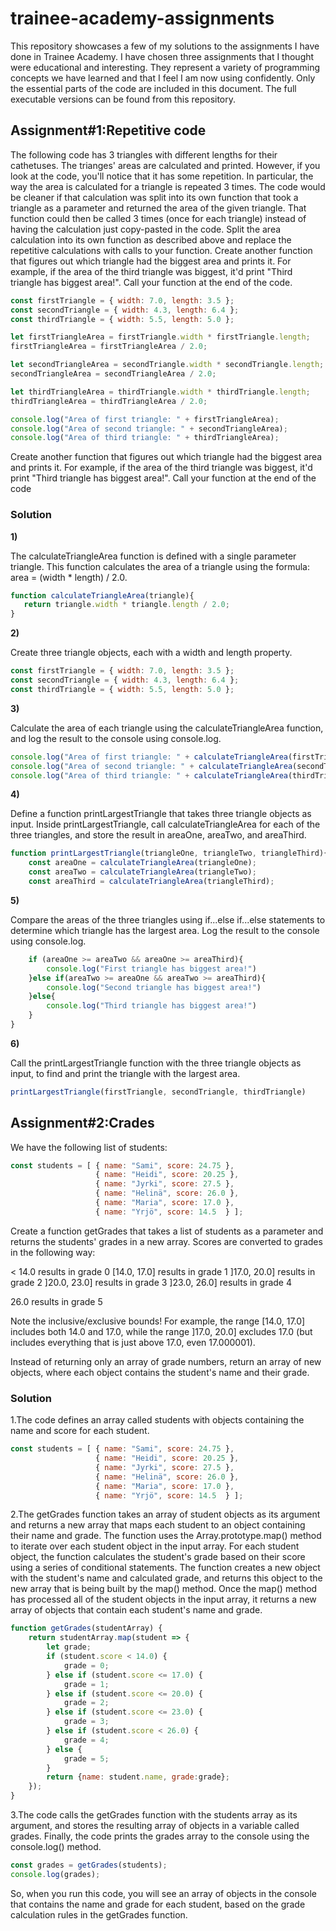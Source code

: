 # **trainee-academy-assignments**
This repository showcases a few of my solutions to the assignments I have done in Trainee Academy. I have chosen three assignments that I thought were educational and interesting. They represent a variety of programming concepts we have learned and that I feel I am now using confidently.
Only the essential parts of the code are included in this document. The full executable versions can be found from this repository.

## **Assignment#1:Repetitive code**
The following code has 3 triangles with different lengths for their cathetuses. The trianges' areas are calculated and printed.
However, if you look at the code, you'll notice that it has some repetition. In particular, the way the area is calculated for a triangle is repeated 3 times.
The code would be cleaner if that calculation was split into its own function that took a triangle as a parameter and returned the area of the given triangle. That function could  then be called 3 times (once for each triangle) instead of having the calculation just copy-pasted in the code.
Split the area calculation into its own function as described above and replace the repetitive calculations with calls to your function.
Create another function that figures out which triangle had the biggest area and prints it. For example, if the area of the third triangle was biggest, it'd print "Third triangle has biggest area!". Call your function at the end of the code.


```javascript
const firstTriangle = { width: 7.0, length: 3.5 };
const secondTriangle = { width: 4.3, length: 6.4 };
const thirdTriangle = { width: 5.5, length: 5.0 };

let firstTriangleArea = firstTriangle.width * firstTriangle.length;
firstTriangleArea = firstTriangleArea / 2.0;

let secondTriangleArea = secondTriangle.width * secondTriangle.length;
secondTriangleArea = secondTriangleArea / 2.0;

let thirdTriangleArea = thirdTriangle.width * thirdTriangle.length;
thirdTriangleArea = thirdTriangleArea / 2.0;

console.log("Area of first triangle: " + firstTriangleArea);
console.log("Area of second triangle: " + secondTriangleArea);
console.log("Area of third triangle: " + thirdTriangleArea);
```
Create another function that figures out which triangle had the biggest area and prints it. For example, if the area of the third triangle was biggest, it'd print "Third triangle has biggest area!". Call your function at the end of the code

### Solution
**1)**

The calculateTriangleArea function is defined with a single parameter triangle. This function calculates the area of a triangle using the formula: area = (width * length) / 2.0.
```javascript
function calculateTriangleArea(triangle){
   return triangle.width * triangle.length / 2.0;
}
```
**2)**

Create three triangle objects, each with a width and length property.

```javascript
const firstTriangle = { width: 7.0, length: 3.5 };
const secondTriangle = { width: 4.3, length: 6.4 };
const thirdTriangle = { width: 5.5, length: 5.0 };
```
**3)**

Calculate the area of each triangle using the calculateTriangleArea function, and log the result to the console using console.log.

```javascript
console.log("Area of first triangle: " + calculateTriangleArea(firstTriangle));
console.log("Area of second triangle: " + calculateTriangleArea(secondTriangle));
console.log("Area of third triangle: " + calculateTriangleArea(thirdTriangle));
```

**4)**

Define a function printLargestTriangle that takes three triangle objects as input.
Inside printLargestTriangle, call calculateTriangleArea for each of the three triangles, and store the result in areaOne, areaTwo, and areaThird.

```javascript
function printLargestTriangle(triangleOne, triangleTwo, triangleThird){
    const areaOne = calculateTriangleArea(triangleOne);
    const areaTwo = calculateTriangleArea(triangleTwo);
    const areaThird = calculateTriangleArea(triangleThird);
```

**5)**

Compare the areas of the three triangles using if...else if...else statements to determine which triangle has the largest area.
Log the result to the console using console.log.

```javascript
    if (areaOne >= areaTwo && areaOne >= areaThird){
        console.log("First triangle has biggest area!")
    }else if(areaTwo >= areaOne && areaTwo >= areaThird){
        console.log("Second triangle has biggest area!")
    }else{
        console.log("Third triangle has biggest area!")
    }
}
```
**6)**

Call the printLargestTriangle function with the three triangle objects as input, to find and print the triangle with the largest area.

```javascript
printLargestTriangle(firstTriangle, secondTriangle, thirdTriangle)
```

## **Assignment#2:Crades**

We have the following list of students:
```javascript
const students = [ { name: "Sami", score: 24.75 },
                   { name: "Heidi", score: 20.25 },
                   { name: "Jyrki", score: 27.5 },
                   { name: "Helinä", score: 26.0 },
                   { name: "Maria", score: 17.0 },
                   { name: "Yrjö", score: 14.5  } ];

```
Create a function getGrades that takes a list of students as a parameter and returns the students' grades in a new array.
Scores are converted to grades in the following way:

< 14.0 results in grade 0
[14.0, 17.0] results in grade 1
]17.0, 20.0] results in grade 2
]20.0, 23.0] results in grade 3
]23.0, 26.0] results in grade 4


26.0 results in grade 5



Note the inclusive/exclusive bounds! For example, the range [14.0, 17.0] includes both 14.0 and 17.0, while the range ]17.0, 20.0] excludes 17.0 (but includes everything that is just above 17.0, even 17.000001).

Instead of returning only an array of grade numbers, return an array of new objects, where each object contains the student's name and their grade.

### Solution

1.The code defines an array called students with objects containing the name and score for each student.

```javascript
const students = [ { name: "Sami", score: 24.75 },
                   { name: "Heidi", score: 20.25 },
                   { name: "Jyrki", score: 27.5 },
                   { name: "Helinä", score: 26.0 },
                   { name: "Maria", score: 17.0 },
                   { name: "Yrjö", score: 14.5  } ];
```

2.The getGrades function takes an array of student objects as its argument and returns a new array that maps each student to an object containing their name and grade.
The function uses the Array.prototype.map() method to iterate over each student object in the input array.
For each student object, the function calculates the student's grade based on their score using a series of conditional statements.
The function creates a new object with the student's name and calculated grade, and returns this object to the new array that is being built by the map() method.
Once the map() method has processed all of the student objects in the input array, it returns a new array of objects that contain each student's name and grade.

```javascript
function getGrades(studentArray) {
    return studentArray.map(student => {
        let grade;
        if (student.score < 14.0) {
            grade = 0;
        } else if (student.score <= 17.0) {
            grade = 1;
        } else if (student.score <= 20.0) {
            grade = 2;
        } else if (student.score <= 23.0) {
            grade = 3;
        } else if (student.score < 26.0) {
            grade = 4;
        } else {
            grade = 5;
        }
        return {name: student.name, grade:grade};
    });
}
```

3.The code calls the getGrades function with the students array as its argument, and stores the resulting array of objects in a variable called grades.
Finally, the code prints the grades array to the console using the console.log() method.

```javascript
const grades = getGrades(students);
console.log(grades);
```

So, when you run this code, you will see an array of objects in the console that contains the name and grade for each student, based on the grade calculation rules in the getGrades function.






